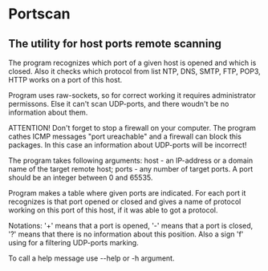 # Portscan

## The utility for host ports remote scanning

The program recognizes which port of a given host is opened 
and which is closed. Also it checks which protocol from list 
NTP, DNS, SMTP, FTP, POP3, HTTP works on a port of this host.

Program uses raw-sockets, so for correct working it requires 
administrator permissons. Else it can't scan UDP-ports, and 
there woudn't be no information about them.

ATTENTION! Don't forget to stop a firewall on your computer. 
The program cathes ICMP messages "port ureachable" and a 
firewall can block this packages. In this case an information 
about UDP-ports will be incorrect!

The program takes following arguments: host - an IP-address or 
a domain name of the target remote host; ports - any number of 
target ports. A port should be an integer between 0 and 65535. 

Program makes a table where given ports are indicated. For each 
port it recognizes is that port opened or closed and gives a 
name of protocol working on this port of this host, if it was 
able to got a protocol.

Notations: '+' means that a port is opened, '-' means that a port 
is closed, '?' means that there is no information about this 
position. Also a sign 'f' using for a filtering UDP-ports marking.

To call a help message use --help or -h argument.
